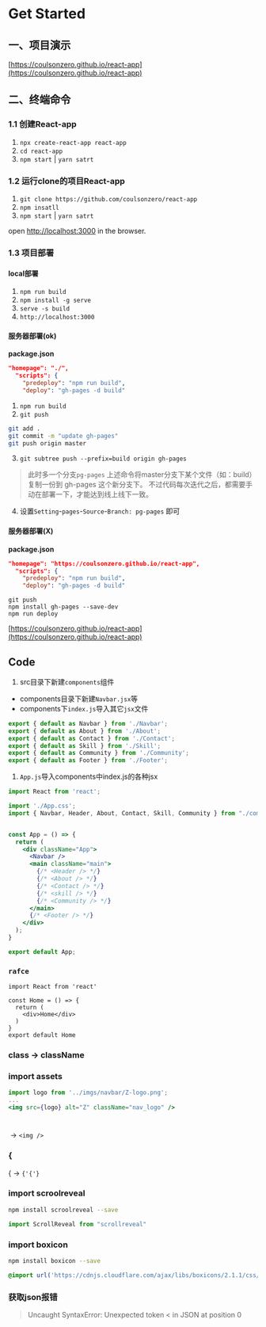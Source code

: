 # Get Started

## 一、项目演示
[https://coulsonzero.github.io/react-app](https://coulsonzero.github.io/react-app)


## 二、终端命令

### 1.1 创建React-app

1. `npx create-react-app react-app`
2. `cd react-app`
3. `npm start`  | `yarn satrt`


### 1.2 运行clone的项目React-app

1. `git clone https://github.com/coulsonzero/react-app`
2. `npm insatll`
3. `npm start` | `yarn satrt`

open [http://localhost:3000](http://localhost:3000) in the browser.


### 1.3 项目部署

#### local部署

1. `npm run build`
2. `npm install -g serve`
3. `serve -s build`
4. `http://localhost:3000`



#### 服务器部署(ok)
**package.json**
```json
"homepage": "./",
  "scripts": {
    "predeploy": "npm run build",
    "deploy": "gh-pages -d build"
```

1. `npm run build`
2. `git push`
```sh
git add .
git commit -m "update gh-pages"
git push origin master
```
3. `git subtree push --prefix=build origin gh-pages`

> 此时多一个分支`pg-pages`
> 上述命令将master分支下某个文件（如：build）复制一份到 gh-pages 这个新分支下。
> 不过代码每次迭代之后，都需要手动在部署一下，才能达到线上线下一致。
4. 设置`Setting`-`pages`-`Source`-`Branch: pg-pages` 即可




#### 服务器部署(X)

**package.json**
```json
"homepage": "https://coulsonzero.github.io/react-app",
  "scripts": {
    "predeploy": "npm run build",
    "deploy": "gh-pages -d build"
```

```
git push
npm install gh-pages --save-dev
npm run deploy
```

[https://coulsonzero.github.io/react-app](https://coulsonzero.github.io/react-app)


## Code

1. src目录下新建`components`组件

  * components目录下新建`Navbar.jsx`等
  * components下`index.js`导入其它`jsx`文件

```jsx
export { default as Navbar } from './Navbar';
export { default as About } from './About';
export { default as Contact } from './Contact';
export { default as Skill } from './Skill';
export { default as Community } from './Community';
export { default as Footer } from './Footer';

```

1. `App.js`导入components中index.js的各种jsx

```jsx
import React from 'react';

import './App.css';
import { Navbar, Header, About, Contact, Skill, Community } from "./components";


const App = () => {
  return (
    <div className="App">
      <Navbar />
      <main className="main">
        {/* <Header /> */}
        {/* <About /> */}
        {/* <Contact /> */}
        {/* <skill /> */}
        {/* <Community /> */}
      </main>
      {/* <Footer /> */}
    </div>
  );
}

export default App;
```


### `rafce`
```
import React from 'react'

const Home = () => {
  return (
    <div>Home</div>
  )
}
export default Home
```

### class -> className



### import assets
```jsx
import logo from '../imgs/navbar/Z-logo.png';
...
<img src={logo} alt="Z" className="nav_logo" />
```

### <img>
<img> -> `<img />`

### {
{ -> `{'{'}`

### import scroolreveal

```sh
npm install scroolreveal --save
```

```js
import ScrollReveal from "scrollreveal"
```

### import boxicon

```sh
npm install boxicon --save
```

```css
@import url('https://cdnjs.cloudflare.com/ajax/libs/boxicons/2.1.1/css/boxicons.min.css');
```

### 获取json报错
> Uncaught SyntaxError: Unexpected token < in JSON at position 0